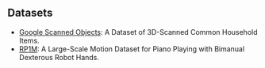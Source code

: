 ## Datasets

- [Google Scanned Objects](https://research.google/blog/scanned-objects-by-google-research-a-dataset-of-3d-scanned-common-household-items/): A Dataset of 3D-Scanned Common Household Items.
- [RP1M](https://rp1m.github.io/): A Large-Scale Motion Dataset for Piano Playing with Bimanual Dexterous Robot Hands.

